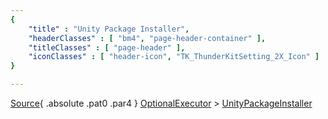 ```yaml
---
{ 
	"title" : "Unity Package Installer",
	"headerClasses" : [ "bm4", "page-header-container" ],
	"titleClasses" : [ "page-header" ],
	"iconClasses" : [ "header-icon", "TK_ThunderKitSetting_2X_Icon" ]
}

---
```

[Source](assetlink://GUID/213e13d5b2469964d921c60eadde042c){ .absolute .pat0 .par4 }
[OptionalExecutor](documentation://GUID/e80287c690b4c0742a39805bede11894) >
[UnityPackageInstaller](documentation://GUID/03891ed5d95f7ab48886fac5c76769b2)

